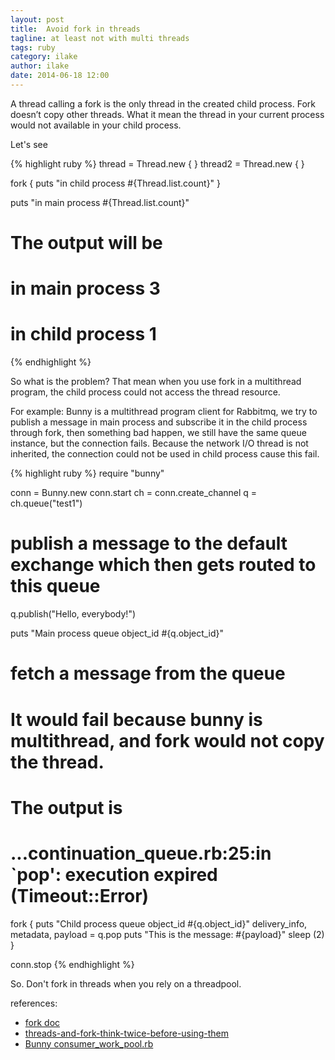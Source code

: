 ```yaml
---
layout: post
title:  Avoid fork in threads
tagline: at least not with multi threads
tags: ruby
category: ilake
author: ilake
date: 2014-06-18 12:00
---
```

A thread calling a fork is the only thread in the created child process. Fork doesn’t copy other threads.
What it mean the thread in your current process would not available in your child process.

Let's see

{% highlight ruby %}
thread = Thread.new { }
thread2 = Thread.new { }

fork {
  puts "in child process #{Thread.list.count}"
}

puts "in main process #{Thread.list.count}"

# The output will be
#
# in main process 3
# in child process 1
{% endhighlight %}

So what is the problem? That mean when you use fork in a multithread program, the child process could not access the thread resource.

For example: Bunny is a multithread program client for Rabbitmq, we try to publish a message in main process and subscribe it in the child process through fork, then something bad happen, we still have the same queue instance, but the connection fails. Because the network I/O thread is not inherited, the connection could not be used in child process cause this fail.

{% highlight ruby %}
require "bunny"

conn = Bunny.new
conn.start
ch = conn.create_channel
q  = ch.queue("test1")

# publish a message to the default exchange which then gets routed to this queue
q.publish("Hello, everybody!")

puts "Main process queue object_id #{q.object_id}"

# fetch a message from the queue
# It would fail because bunny is multithread, and fork would not copy the thread.
# The output is
# ...continuation_queue.rb:25:in `pop': execution expired (Timeout::Error)
fork {
 puts "Child process queue object_id #{q.object_id}"
 delivery_info, metadata, payload = q.pop
 puts "This is the message: #{payload}"
 sleep (2)
}

conn.stop
{% endhighlight %}

So. Don't fork in threads when you rely on a threadpool.

references:

- [fork doc](http://www.ruby-doc.org/core-2.1.2/Process.html#method-c-fork)
- [threads-and-fork-think-twice-before-using-them ](http://www.linuxprogrammingblog.com/threads-and-fork-think-twice-before-using-them)
- [Bunny consumer_work_pool.rb](https://github.com/ruby-amqp/bunny/blob/master/lib/bunny/consumer_work_pool.rb#L33)
